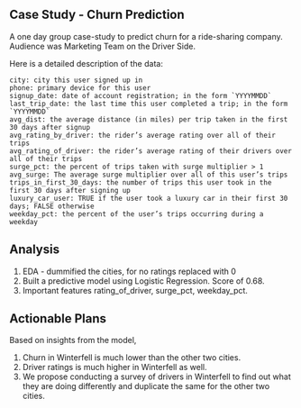 ## Case Study - Churn Prediction

A one day group case-study to predict churn for a ride-sharing company. Audience was Marketing Team on the Driver Side.

Here is a detailed description of the data:

```
city: city this user signed up in
phone: primary device for this user
signup_date: date of account registration; in the form `YYYYMMDD`
last_trip_date: the last time this user completed a trip; in the form `YYYYMMDD`
avg_dist: the average distance (in miles) per trip taken in the first 30 days after signup
avg_rating_by_driver: the rider’s average rating over all of their trips
avg_rating_of_driver: the rider’s average rating of their drivers over all of their trips
surge_pct: the percent of trips taken with surge multiplier > 1
avg_surge: The average surge multiplier over all of this user’s trips
trips_in_first_30_days: the number of trips this user took in the first 30 days after signing up
luxury_car_user: TRUE if the user took a luxury car in their first 30 days; FALSE otherwise
weekday_pct: the percent of the user’s trips occurring during a weekday
```

## Analysis
1. EDA - dummified the cities, for no ratings replaced with 0
2. Built a predictive model using Logistic Regression. Score of 0.68.
3. Important features rating_of_driver, surge_pct, weekday_pct.


## Actionable Plans
  Based on insights from the model,
  1. Churn in Winterfell is much lower than the other two cities.
  2. Driver ratings is much higher in Winterfell as well.
  3. We propose conducting a survey of drivers in Winterfell to find out what they are doing differently and duplicate the same for the other two cities.
